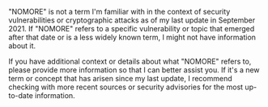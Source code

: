 "NOMORE" is not a term I'm familiar with in the context of security vulnerabilities or cryptographic attacks as of my last update in September 2021. If "NOMORE" refers to a specific vulnerability or topic that emerged after that date or is a less widely known term, I might not have information about it.

If you have additional context or details about what "NOMORE" refers to, please provide more information so that I can better assist you. If it's a new term or concept that has arisen since my last update, I recommend checking with more recent sources or security advisories for the most up-to-date information.